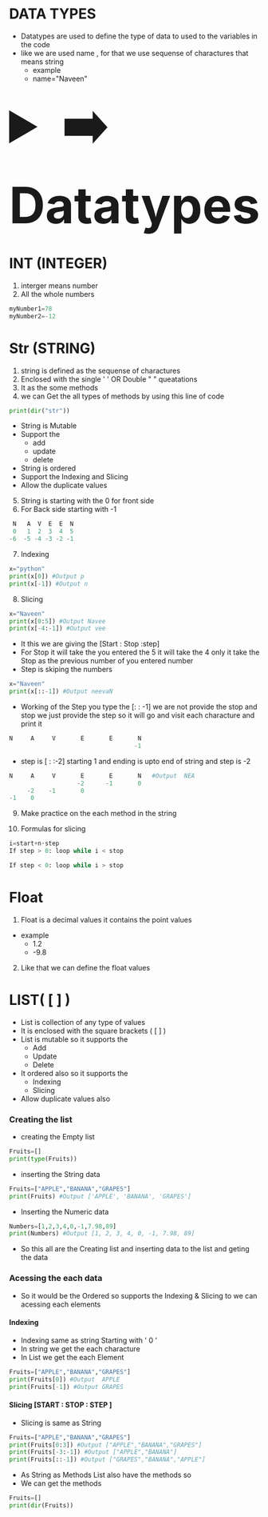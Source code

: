 
# DATA TYPES
- Datatypes are used to define the type of data to used to the variables in the code
- like we are used name , for that we use sequense of charactures that means string
   - example
    - name="Naveen"
<details>
<summary style="font-size: 100px; font-weight: bold;">  ➡️ Datatypes </summary>

## Types of Datatypes

1. int(Interger)
2. str(String)
3. float(Float)
4. List,[ ]
5. tuple,( )
6. set,{ }
7. frozen set ,{ }
8. dict (dictionary),(key:values),{ }
9. Bool (True,False)
</details>

# INT (INTEGER)

1. interger means number
2. All the whole numbers

```python 
myNumber1=78
myNumber2=-12
```


# Str (STRING)

1. string is defined as the sequense of charactures
2. Enclosed with the single ' ' OR Double "  " queatations
3. It as the some methods 
4. we can Get the all types of methods by using this line of code
```python 
print(dir("str"))
```
- String is Mutable 
- Support the 
  - add
  - update
  - delete
- String is ordered
- Support the Indexing and Slicing
- Allow the duplicate values

5. String is starting with the 0 for front side
6. For Back side starting with -1
```python
 N   A  V  E  E  N
 0   1  2  3  4  5
-6  -5 -4 -3 -2 -1
```

7. Indexing
```python 
x="python"
print(x[0]) #Output p
print(x[-1]) #Output n
```
8. Slicing
```python 
x="Naveen"
print(x[0:5]) #Output Navee
print(x[-4:-1]) #Output vee
```
- It this we are giving the [Start : Stop :step]
-  For Stop it will take the you entered the 5 it will take the 4 only it take the Stop as the previous number of you entered number
- Step is skiping the numbers
```python 
x="Naveen"
print(x[::-1]) #Output neevaN
```
- Working of the Step you type the [: : -1] we are not provide the stop and stop we just provide the step so it will go and visit each characture and print it

```python 
N     A     V       E       E       N
                                   -1
```

- step is [ : :-2] starting 1 and ending is upto end of string and step is -2
```python 
N     A     V       E       E       N   #Output  NEA
                   -2      -1       0
     -2    -1       0
-1    0
```

9. Make practice on the each method in the string

10. Formulas for slicing 
```python
i=start+n⋅step
If step > 0: loop while i < stop

If step < 0: loop while i > stop
```

# Float

1. Float is a decimal values it contains the point values
- example
   - 1.2
   - -9.8
2. Like that we can define the float values

# LIST(  [  ]  )

- List is collection of any type of values
- It is enclosed with the square brackets ( [  ] )
- List is mutable so it supports the 
  - Add
  - Update
  - Delete
- It ordered also so it supports the 
  - Indexing
  - Slicing
- Allow duplicate values also

### Creating the list

- creating the Empty list
```python 
Fruits=[]
print(type(Fruits))
```
-  inserting the String data

```python 
Fruits=["APPLE","BANANA","GRAPES"]
print(Fruits) #Output ['APPLE', 'BANANA', 'GRAPES']
```
- Inserting the Numeric data

```python 
Numbers=[1,2,3,4,0,-1,7.98,89]
print(Numbers) #Output [1, 2, 3, 4, 0, -1, 7.98, 89]
```
- So this all are the Creating list and inserting data to the list and geting the data

### Acessing the each data

- So it would be the Ordered so supports the Indexing & Slicing to we can acessing each elements

#### Indexing

- Indexing same as string Starting with ' 0 '
- In string we get the each characture
- In List we get the each Element

```python 
Fruits=["APPLE","BANANA","GRAPES"]
print(Fruits[0]) #Output  APPLE
print(Fruits[-1]) #Output GRAPES
```

#### Slicing [START : STOP  : STEP ]

- Slicing is same as String 

```python
Fruits=["APPLE","BANANA","GRAPES"]
print(Fruits[0:3]) #Output ["APPLE","BANANA","GRAPES"]
print(Fruits[-3:-1]) #Output ["APPLE","BANANA"]
print(Fruits[::-1]) #Output ["GRAPES","BANANA","APPLE"]
```
- As String as Methods List also have the methods so
- We can get the methods

```python 
Fruits=[]
print(dir(Fruits))
```



